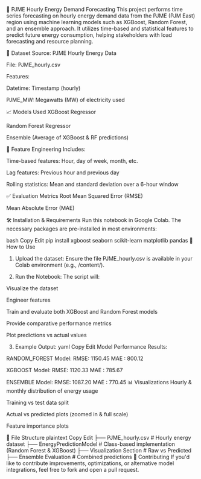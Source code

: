 🔌 PJME Hourly Energy Demand Forecasting
This project performs time series forecasting on hourly energy demand data from the PJME (PJM East) region using machine learning models such as XGBoost, Random Forest, and an ensemble approach. It utilizes time-based and statistical features to predict future energy consumption, helping stakeholders with load forecasting and resource planning.

📂 Dataset
Source: PJME Hourly Energy Data

File: PJME_hourly.csv

Features:

Datetime: Timestamp (hourly)

PJME_MW: Megawatts (MW) of electricity used

📈 Models Used
XGBoost Regressor

Random Forest Regressor

Ensemble (Average of XGBoost & RF predictions)

🧠 Feature Engineering
Includes:

Time-based features: Hour, day of week, month, etc.

Lag features: Previous hour and previous day

Rolling statistics: Mean and standard deviation over a 6-hour window

✅ Evaluation Metrics
Root Mean Squared Error (RMSE)

Mean Absolute Error (MAE)

🛠️ Installation & Requirements
Run this notebook in Google Colab. The necessary packages are pre-installed in most environments:

bash
Copy
Edit
pip install xgboost seaborn scikit-learn matplotlib pandas
🚀 How to Use
1. Upload the dataset:
Ensure the file PJME_hourly.csv is available in your Colab environment (e.g., /content/).

2. Run the Notebook:
The script will:

Visualize the dataset

Engineer features

Train and evaluate both XGBoost and Random Forest models

Provide comparative performance metrics

Plot predictions vs actual values

3. Example Output:
yaml
Copy
Edit
Model Performance Results:

RANDOM_FOREST Model:
RMSE: 1150.45
MAE : 800.12

XGBOOST Model:
RMSE: 1120.33
MAE : 785.67

ENSEMBLE Model:
RMSE: 1087.20
MAE : 770.45
📊 Visualizations
Hourly & monthly distribution of energy usage

Training vs test data split

Actual vs predicted plots (zoomed in & full scale)

Feature importance plots

🧪 File Structure
plaintext
Copy
Edit
├── PJME_hourly.csv           # Hourly energy dataset
├── EnergyPredictionModel     # Class-based implementation (Random Forest & XGBoost)
├── Visualization Section     # Raw vs Predicted
├── Ensemble Evaluation       # Combined predictions
🤝 Contributing
If you'd like to contribute improvements, optimizations, or alternative model integrations, feel free to fork and open a pull request.

